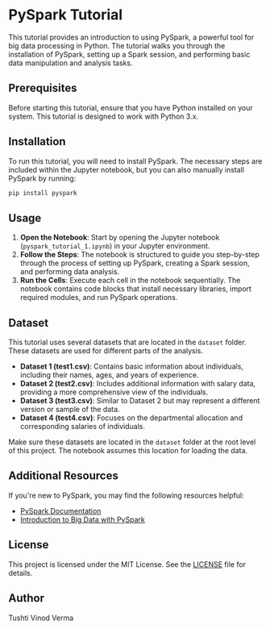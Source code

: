 # PySpark Tutorial

This tutorial provides an introduction to using PySpark, a powerful tool for big data processing in Python. The tutorial walks you through the installation of PySpark, setting up a Spark session, and performing basic data manipulation and analysis tasks.

## Prerequisites

Before starting this tutorial, ensure that you have Python installed on your system. This tutorial is designed to work with Python 3.x.

## Installation

To run this tutorial, you will need to install PySpark. The necessary steps are included within the Jupyter notebook, but you can also manually install PySpark by running:

```bash
pip install pyspark
```

## Usage

1. **Open the Notebook**: Start by opening the Jupyter notebook (`pyspark_tutorial_1.ipynb`) in your Jupyter environment.
2. **Follow the Steps**: The notebook is structured to guide you step-by-step through the process of setting up PySpark, creating a Spark session, and performing data analysis.
3. **Run the Cells**: Execute each cell in the notebook sequentially. The notebook contains code blocks that install necessary libraries, import required modules, and run PySpark operations.

## Dataset

This tutorial uses several datasets that are located in the `dataset` folder. These datasets are used for different parts of the analysis.

- **Dataset 1 (test1.csv)**: Contains basic information about individuals, including their names, ages, and years of experience.
- **Dataset 2 (test2.csv)**: Includes additional information with salary data, providing a more comprehensive view of the individuals.
- **Dataset 3 (test3.csv)**: Similar to Dataset 2 but may represent a different version or sample of the data.
- **Dataset 4 (test4.csv)**: Focuses on the departmental allocation and corresponding salaries of individuals.

Make sure these datasets are located in the `dataset` folder at the root level of this project. The notebook assumes this location for loading the data.

## Additional Resources

If you're new to PySpark, you may find the following resources helpful:

- [PySpark Documentation](https://spark.apache.org/docs/latest/api/python/)
- [Introduction to Big Data with PySpark](https://databricks.com/spark/about)

## License

This project is licensed under the MIT License. See the [LICENSE](LICENSE) file for details.

## Author

Tushti Vinod Verma
